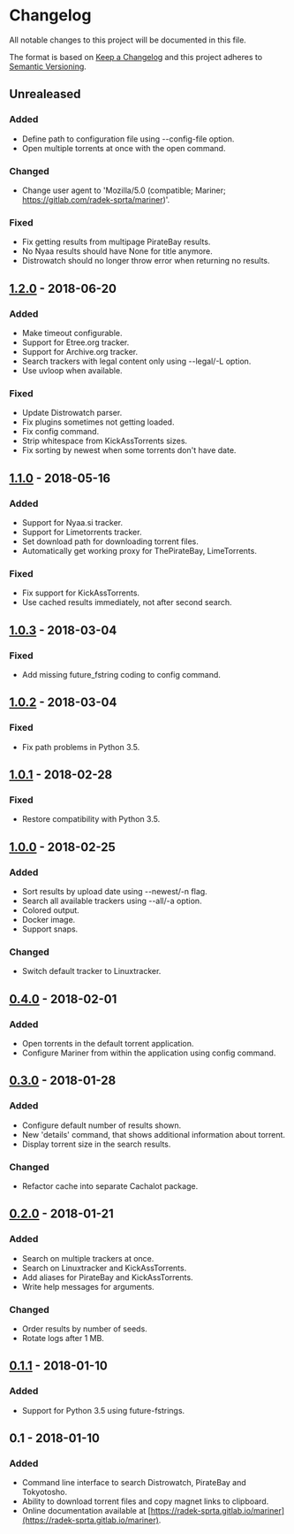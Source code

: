 # Changelog

All notable changes to this project will be documented in this file.

The format is based on [Keep a Changelog](http://keepachangelog.com/en/1.0.0/)
and this project adheres to [Semantic Versioning](http://semver.org/spec/v2.0.0.html).

## Unrealeased
### Added
- Define path to configuration file using --config-file option.
- Open multiple torrents at once with the open command.

### Changed
- Change user agent to 'Mozilla/5.0 (compatible; Mariner; https://gitlab.com/radek-sprta/mariner)'.

### Fixed
- Fix getting results from multipage PirateBay results.
- No Nyaa results should have None for title anymore.
- Distrowatch should no longer throw error when returning no results.

## [1.2.0] - 2018-06-20
### Added
- Make timeout configurable.
- Support for Etree.org tracker.
- Support for Archive.org tracker.
- Search trackers with legal content only using --legal/-L option.
- Use uvloop when available.

### Fixed
- Update Distrowatch parser.
- Fix plugins sometimes not getting loaded.
- Fix config command.
- Strip whitespace from KickAssTorrents sizes.
- Fix sorting by newest when some torrents don't have date.

## [1.1.0] - 2018-05-16
### Added
- Support for Nyaa.si tracker.
- Support for Limetorrents tracker.
- Set download path for downloading torrent files.
- Automatically get working proxy for ThePirateBay, LimeTorrents.

### Fixed
- Fix support for KickAssTorrents.
- Use cached results immediately, not after second search.

## [1.0.3] - 2018-03-04
### Fixed
- Add missing future_fstring coding to config command.

## [1.0.2] - 2018-03-04
### Fixed
- Fix path problems in Python 3.5.

## [1.0.1] - 2018-02-28
### Fixed
- Restore compatibility with Python 3.5.

## [1.0.0] - 2018-02-25
### Added
- Sort results by upload date using --newest/-n flag.
- Search all available trackers using --all/-a option.
- Colored output.
- Docker image.
- Support snaps.

### Changed
- Switch default tracker to Linuxtracker.

## [0.4.0] - 2018-02-01
### Added
- Open torrents in the default torrent application.
- Configure Mariner from within the application using config command.

## [0.3.0] - 2018-01-28
### Added
- Configure default number of results shown.
- New 'details' command, that shows additional information about torrent.
- Display torrent size in the search results.

### Changed
- Refactor cache into separate Cachalot package.

## [0.2.0] - 2018-01-21
### Added
- Search on multiple trackers at once.
- Search on Linuxtracker and KickAssTorrents.
- Add aliases for PirateBay and KickAssTorrents.
- Write help messages for arguments.

### Changed
- Order results by number of seeds.
- Rotate logs after 1 MB.

## [0.1.1] - 2018-01-10
### Added
- Support for Python 3.5 using future-fstrings.

## 0.1 - 2018-01-10
### Added
- Command line interface to search Distrowatch, PirateBay and Tokyotosho.
- Ability to download torrent files and copy magnet links to clipboard.
- Online documentation available at [https://radek-sprta.gitlab.io/mariner](https://radek-sprta.gitlab.io/mariner).

[0.1.1]: https://gitlab.com/radek-sprta/mariner/compare/v0.1.0...v0.1.1
[0.2.0]: https://gitlab.com/radek-sprta/mariner/compare/v0.1.1...v0.2.0
[0.3.0]: https://gitlab.com/radek-sprta/mariner/compare/v0.2.0...v0.3.0
[0.4.0]: https://gitlab.com/radek-sprta/mariner/compare/v0.3.0...v0.4.0
[1.0.0]: https://gitlab.com/radek-sprta/mariner/compare/v0.4.0...v1.0.0
[1.0.1]: https://gitlab.com/radek-sprta/mariner/compare/v1.0.0...v1.0.1
[1.0.2]: https://gitlab.com/radek-sprta/mariner/compare/v1.0.1...v1.0.2
[1.0.3]: https://gitlab.com/radek-sprta/mariner/compare/v1.0.2...v1.0.3
[1.1.0]: https://gitlab.com/radek-sprta/mariner/compare/v1.0.3...v1.1.0
[1.2.0]: https://gitlab.com/radek-sprta/mariner/compare/v1.1.0...v1.2.0
